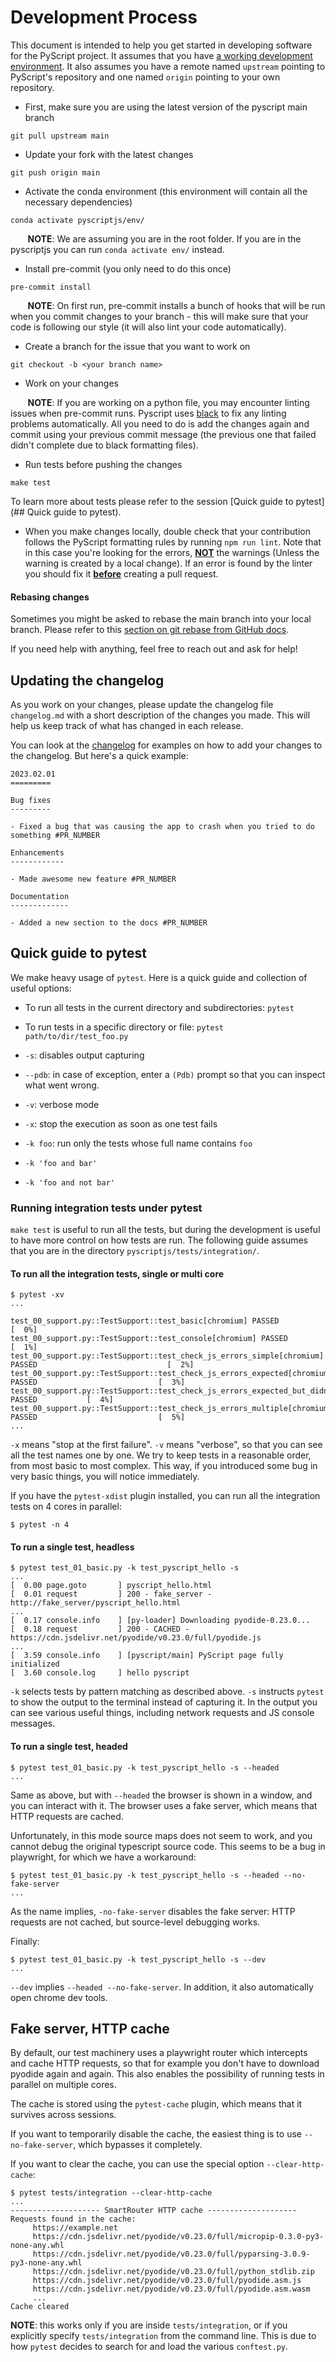 # Development Process

This document is intended to help you get started in developing software for the PyScript project. It assumes that you have [a working development environment](setting-up-environment.md). It also assumes you have a remote named `upstream` pointing to PyScript's repository and one named `origin` pointing to your own repository.

* First, make sure you are using the latest version of the pyscript main branch

```
git pull upstream main
```

* Update your fork with the latest changes

```
git push origin main
```

* Activate the conda environment (this environment will contain all the necessary dependencies)

```
conda activate pyscriptjs/env/
```
&nbsp;&nbsp;&nbsp;&nbsp;&nbsp;&nbsp; **NOTE**: We are assuming you are in the root folder. If you are in the pyscriptjs you can run `conda activate env/` instead.

* Install pre-commit (you only need to do this once)

```
pre-commit install
```
&nbsp;&nbsp;&nbsp;&nbsp;&nbsp;&nbsp; **NOTE**: On first run, pre-commit installs a bunch of hooks that will be run when you commit changes to your branch - this will make sure that your code is following our style (it will also lint your code automatically).

* Create a branch for the issue that you want to work on

```
git checkout -b <your branch name>
```

* Work on your changes

&nbsp;&nbsp;&nbsp;&nbsp;&nbsp;&nbsp; **NOTE**: If you are working on a python file, you may encounter linting issues when pre-commit runs. Pyscript uses [black](https://black.readthedocs.io/en/stable/) to fix any linting problems automatically. All you need to do is add the changes again and commit using your previous commit message (the previous one that failed didn't complete due to black formatting files).

* Run tests before pushing the changes

```
make test
```

To learn more about tests please refer to the session [Quick guide to pytest](## Quick guide to pytest).

* When you make changes locally, double check that your contribution follows the PyScript formatting rules by running `npm run lint`. Note that in this case you're looking for the errors, <u>**NOT**</u> the warnings (Unless the warning is created by a local change). If an error is found by the linter you should fix it <u>**before**</u> creating a pull request.

#### Rebasing changes

Sometimes you might be asked to rebase the main branch into your local branch. Please refer to this [section on git rebase from GitHub docs](https://docs.github.com/en/get-started/using-git/about-git-rebase).

If you need help with anything, feel free to reach out and ask for help!


## Updating the changelog

As you work on your changes, please update the changelog file `changelog.md` with a short description of the changes you made. This will help us keep track of what has changed in each release.

You can look at the [changelog](../changelog.md) for examples on how to add your changes to the changelog. But here's a quick example:

```
2023.02.01
=========

Bug fixes
---------

- Fixed a bug that was causing the app to crash when you tried to do something #PR_NUMBER

Enhancements
------------

- Made awesome new feature #PR_NUMBER

Documentation
-------------

- Added a new section to the docs #PR_NUMBER

```

## Quick guide to pytest

We make heavy usage of `pytest`. Here is a quick guide and collection of
useful options:

- To run all tests in the current directory and subdirectories: `pytest`

- To run tests in a specific directory or file: `pytest path/to/dir/test_foo.py`

- `-s`: disables output capturing

- `--pdb`: in case of exception, enter a `(Pdb)` prompt so that you can
  inspect what went wrong.

- `-v`: verbose mode

- `-x`: stop the execution as soon as one test fails

- `-k foo`: run only the tests whose full name contains `foo`

- `-k 'foo and bar'`

- `-k 'foo and not bar'`


### Running integration tests under pytest

`make test` is useful to run all the tests, but during the development is
useful to have more control on how tests are run. The following guide assumes
that you are in the directory `pyscriptjs/tests/integration/`.

#### To run all the integration tests, single or multi core

```
$ pytest -xv
...

test_00_support.py::TestSupport::test_basic[chromium] PASSED                                              [  0%]
test_00_support.py::TestSupport::test_console[chromium] PASSED                                            [  1%]
test_00_support.py::TestSupport::test_check_js_errors_simple[chromium] PASSED                             [  2%]
test_00_support.py::TestSupport::test_check_js_errors_expected[chromium] PASSED                           [  3%]
test_00_support.py::TestSupport::test_check_js_errors_expected_but_didnt_raise[chromium] PASSED           [  4%]
test_00_support.py::TestSupport::test_check_js_errors_multiple[chromium] PASSED                           [  5%]
...
```

`-x` means "stop at the first failure". `-v` means "verbose", so that you can
see all the test names one by one. We try to keep tests in a reasonable order,
from most basic to most complex. This way, if you introduced some bug in very
basic things, you will notice immediately.

If you have the `pytest-xdist` plugin installed, you can run all the
integration tests on 4 cores in parallel:
```
$ pytest -n 4
```

#### To run a single test, headless
```
$ pytest test_01_basic.py -k test_pyscript_hello -s
...
[  0.00 page.goto       ] pyscript_hello.html
[  0.01 request         ] 200 - fake_server - http://fake_server/pyscript_hello.html
...
[  0.17 console.info    ] [py-loader] Downloading pyodide-0.23.0...
[  0.18 request         ] 200 - CACHED - https://cdn.jsdelivr.net/pyodide/v0.23.0/full/pyodide.js
...
[  3.59 console.info    ] [pyscript/main] PyScript page fully initialized
[  3.60 console.log     ] hello pyscript
```

`-k` selects tests by pattern matching as described above. `-s` instructs
`pytest` to show the output to the terminal instead of capturing it. In the
output you can see various useful things, including network requests and JS
console messages.

#### To run a single test, headed
```
$ pytest test_01_basic.py -k test_pyscript_hello -s --headed
...
```

Same as above, but with `--headed` the browser is shown in a window, and you
can interact with it. The browser uses a fake server, which means that HTTP
requests are cached.

Unfortunately, in this mode source maps does not seem to work, and you cannot
debug the original typescript source code. This seems to be a bug in
playwright, for which we have a workaround:

```
$ pytest test_01_basic.py -k test_pyscript_hello -s --headed --no-fake-server
...
```

As the name implies, `-no-fake-server` disables the fake server: HTTP requests
are not cached, but source-level debugging works.

Finally:

```
$ pytest test_01_basic.py -k test_pyscript_hello -s --dev
...
```

`--dev` implies `--headed --no-fake-server`. In addition, it also
automatically open chrome dev tools.


## Fake server, HTTP cache

By default, our test machinery uses a playwright router which intercepts and
cache HTTP requests, so that for example you don't have to download pyodide
again and again. This also enables the possibility of running tests in
parallel on multiple cores.

The cache is stored using the `pytest-cache` plugin, which means that it
survives across sessions.

If you want to temporarily disable the cache, the easiest thing is to use
`--no-fake-server`, which bypasses it completely.

If you want to clear the cache, you can use the special option
`--clear-http-cache`:

```
$ pytest tests/integration --clear-http-cache
...
-------------------- SmartRouter HTTP cache --------------------
Requests found in the cache:
     https://example.net
     https://cdn.jsdelivr.net/pyodide/v0.23.0/full/micropip-0.3.0-py3-none-any.whl
     https://cdn.jsdelivr.net/pyodide/v0.23.0/full/pyparsing-3.0.9-py3-none-any.whl
     https://cdn.jsdelivr.net/pyodide/v0.23.0/full/python_stdlib.zip
     https://cdn.jsdelivr.net/pyodide/v0.23.0/full/pyodide.asm.js
     https://cdn.jsdelivr.net/pyodide/v0.23.0/full/pyodide.asm.wasm
     ...
Cache cleared
```

**NOTE**: this works only if you are inside `tests/integration`, or if you
explicitly specify `tests/integration` from the command line. This is due to
how `pytest` decides to search for and load the various `conftest.py`.
